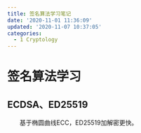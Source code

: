 ```yaml
---
title: 签名算法学习笔记
date: '2020-11-01 11:36:09'
updated: '2020-11-07 10:37:05'
categories:
  - 1 Cryptology
---
```

# 签名算法学习

## ECDSA、ED25519

　　基于椭圆曲线ECC，ED25519加解密更快。
